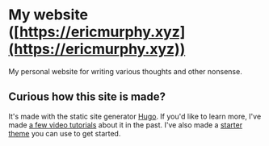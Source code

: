 # My website ([https://ericmurphy.xyz](https://ericmurphy.xyz))

My personal website for writing various thoughts and other nonsense.

## Curious how this site is made?

It's made with the static site generator [Hugo](https://gohugo.io). If you'd like to learn more, I've made [a few video tutorials](https://www.youtube.com/watch?v=KwkjqMs7ZYI&list=PLnur5_dvCveF8HvYJAjdKLLm1De1Js_Nr&index=2) about it in the past. I've also made a [starter theme](https://github.com/ericmurphyxyz/hugo-starter-theme) you can use to get started.
